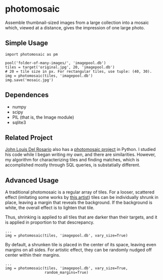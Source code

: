 photomosaic
=========

Assemble thumbnail-sized images from a large collection into a mosaic which, viewed at a distance, gives the impression of one large photo.

Simple Usage
------------

    import photomosaic as pm
    
    pool('folder-of-many-images/', 'imagepool.db')
    tiles = target('original.jpg', 20, 'imagepool.db')
    # 20 = tile size in px. For rectangular tiles, use tuple: (40, 30).
    img = photomosaic(tiles, 'imagepool.db')
    img.save('mosaic.jpg')


Dependences
-----------

* numpy
* scipy
* PIL (that is, the Image module)
* sqlite3

Related Project
---------------
[John Louis Del Rosario](https://github.com/john2x) also has a [photomosaic project](https://github.com/john2x/photomosaic) in Python. I studied his code while I began writing my own, and there are similarities. However, my algorithm for characterizing tiles and finding matches, which is accomplished mostly through SQL queries, is substatially different.

Advanced Usage
--------------

A traditional photomosaic is a regular array of tiles. For a looser, scattered effect (imitating some works by [this artist](http://www.flickr.com/photos/tsevis/collections/)) tiles can be individually shrunk in place, leaving a margin that reveals the background. If the background is white, the overall effect is to lighten that tile.

Thus, shrinking is applied to all tiles that are darker than their targets, and it is applied in proportion to that descrepancy.

    ...
    img = photomosaic(tiles, 'imagepool.db', vary_size=True)

By default, a shrunken tile is placed in the center of its space, leaving even margins on all sides. For artistic effect, they can be randomly nudged off center within their margins.

    ...
    img = photomosaic(tiles, 'imagepool.db', vary_size=True,
                      random_margins=True)

    
